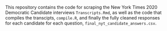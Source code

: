 This repository contains the code for scraping the New York Times 2020 Democratic Candidate interviews ```Transcripts.Rmd```, as well as the code that compiles the transcipts, ```compile.R```, and finally the fully cleaned responses for each candidate for each question, ```final_nyt_candidate_answers.csv```.
